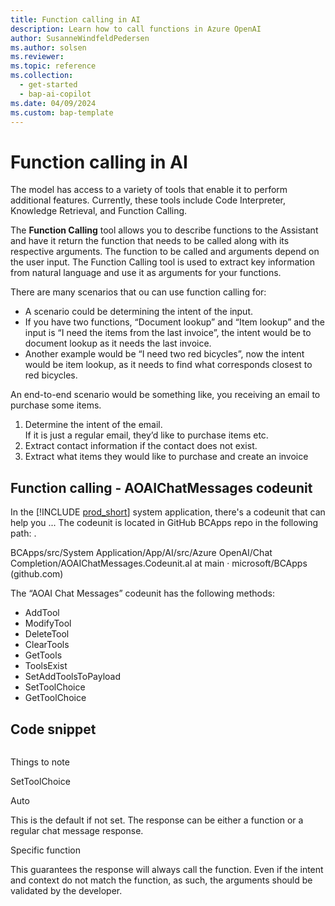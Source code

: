 ```yaml
---
title: Function calling in AI
description: Learn how to call functions in Azure OpenAI
author: SusanneWindfeldPedersen
ms.author: solsen
ms.reviewer: 
ms.topic: reference
ms.collection:
  - get-started
  - bap-ai-copilot
ms.date: 04/09/2024
ms.custom: bap-template 
---
```



# Function calling in AI

The model has access to a variety of tools that enable it to perform additional features. Currently, these tools include Code Interpreter, Knowledge Retrieval, and Function Calling. 

The **Function Calling** tool allows you to describe functions to the Assistant and have it return the function that needs to be called along with its respective arguments. The function to be called and arguments depend on the user input. The Function Calling tool is used to extract key information from natural language and use it as arguments for your functions. 

There are many scenarios that ou can use function calling for:

- A scenario could be determining the intent of the input. 
- If you have two functions, “Document lookup” and “Item lookup” and the input is “I need the items from the last invoice”, the intent would be to document lookup as it needs the last invoice.  
- Another example would be “I need two red bicycles”, now the intent would be item lookup, as it needs to find what corresponds closest to red bicycles. 

An end-to-end scenario would be something like, you receiving an email to purchase some items. 

1. Determine the intent of the email.  
  If it is just a regular email, they’d like to purchase items etc. 
2. Extract contact information if the contact does not exist.
3. Extract what items they would like to purchase and create an invoice  

## Function calling - AOAIChatMessages codeunit

In the [!INCLUDE [prod_short](includes/prod_short.md)] system application, there's a codeunit that can help you ... The codeunit is located in GitHub BCApps repo in the following path: <!-- to be inserted -->.

BCApps/src/System Application/App/AI/src/Azure OpenAI/Chat Completion/AOAIChatMessages.Codeunit.al at main · microsoft/BCApps (github.com) 

The “AOAI Chat Messages” codeunit has the following methods:

- AddTool 
- ModifyTool 
- DeleteTool 
- ClearTools 
- GetTools 
- ToolsExist 
- SetAddToolsToPayload 
- SetToolChoice 
- GetToolChoice 

## Code snippet

```al

```
 

Things to note 

SetToolChoice 

Auto 

This is the default if not set. The response can be either a function or a regular chat message response. 

Specific function 

This guarantees the response will always call the function. Even if the intent and context do not match the function, as such, the arguments should be validated by the developer. 